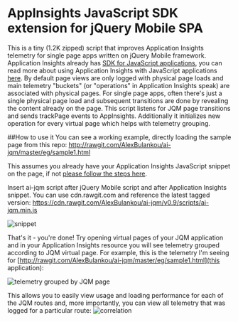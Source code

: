 # AppInsights JavaScript SDK extension for jQuery Mobile SPA
This is a tiny (1.2K zipped) script that improves Application Insights telemetry for single page apps written on jQuery Mobile framework. 
Application Insights already has [SDK for JavaScript applications](https://github.com/Microsoft/ApplicationInsights-JS), you can read more about using Application Insights with JavaScript applications [here](https://azure.microsoft.com/en-us/documentation/articles/app-insights-javascript/). By default page views are only logged with physical page loads and main telemetry "buckets" (or "operations" in Application Insights speak) are associated with physical pages. For single page apps, often there's just a single physical page load and subsequent transitions are done by revealing the content already on the page. This script listens for JQM page transitions and sends trackPage events to AppInsights. Additionally it initializes new operation for every virtual page which helps with telemetry grouping. 

##How to use it
You can see a working example, directly loading the sample page from this repo: http://rawgit.com/AlexBulankou/ai-jqm/master/eg/sample1.html

This assumes you already have your Application Insights JavaScript snippet on the page, if not [please follow the steps here](https://github.com/AlexBulankou/ai-jqm/wiki/Getting-ApplicationInsights-JavaScript-snippet).

Insert ai-jqm script after jQuery Mobile script and after Application Insights snippet. You can use cdn.rawgit.com and reference the latest tagged version: https://cdn.rawgit.com/AlexBulankou/ai-jqm/v0.9/scripts/ai-jqm.min.js

![snippet](https://bit4ka.dm2303.df.livefilestore.com/y3mNTiIVA2dhr_MJA_QTnbl-P3_YnN_bJKe34qPFZqxuKdpKgEbRSUBGJvUeMRsGVl6P8SKhDJAawuaGYDHAXax1w9wjf56I5bpSmS98_PfC27xX7P-gpLfCvUq5dqW3fcBcWzLWmZnxNs8MsVfPJBUsw?width=942&height=336&cropmode=none)

That's it - you're done! Try opening virtual pages of your JQM application and in your Application Insights resource you will see telemetry grouped according to JQM virtual page. For example, this is the telemetry I'm seeing for [http://rawgit.com/AlexBulankou/ai-jqm/master/eg/sample1.html](this application):

![telemetry grouped by JQM page](https://pbth1q.dm2303.df.livefilestore.com/y3m4sQrj-il72VlNfhO8igE-fn1s_AU9F-NovqQybdIQYOUBU45DpWbvhFknzbTIzCL0AsGW-IS1QoaHZEaUcT3b4SL-X-jxRD96PX2XFT0AEdWGVNWNXQrgJ0Vv4qvdFsLJZJVWWoEcJsnXPuB1O1srA?width=826&height=569&cropmode=none)

This allows you to easily view usage and loading performance for each of the JQM routes and, more importantly, you can view all telemetry that was logged for a particular route:
![correlation](https://oz8fmw.dm2303.df.livefilestore.com/y3mU5-u14EDB1Y4zICbcDDBIDaL4IkErdatd9d17SUDIDEQD8EqzIYluJmQBFi0fiasguEKc-tcxWRE9rLL4J-JF-X9Nm5kB12wglCD2H6qKS7bgLiHIMhqRH6nTPPkfTBx2w8Owc-Omp3dVM4xIBwlww?width=1024&height=802&cropmode=none)
